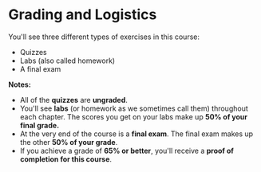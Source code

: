 # Grading and Logistics

You'll see three different types of exercises in this course:

* Quizzes
* Labs (also called homework)
* A final exam

**Notes:**

* All of the **quizzes** are **ungraded**.
* You'll see **labs** (or homework as we sometimes call them) throughout each chapter. The scores you get on your labs make up **50% of your final grade.**
* At the very end of the course is a **final exam**. The final exam makes up the other **50% of your grade**.
* If you achieve a grade of **65% or better**, you'll receive a **proof of completion for this course**.
